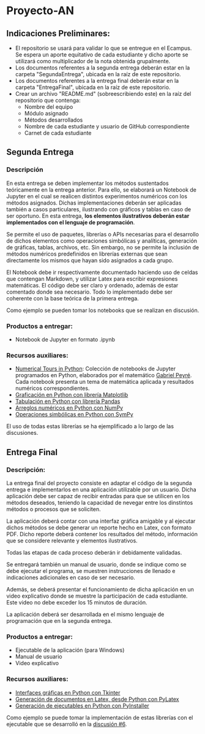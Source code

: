 # Proyecto-AN

## Indicaciones Preliminares:

- El repositorio se usará para validar lo que se entregue en el Ecampus. Se espera un aporte equitativo de cada estudiante y dicho aporte se utilizará como multiplicador de la nota obtenida grupalmente.  
- Los documentos referentes a la segunda entrega deberán estar en la carpeta "SegundaEntrega", ubicada en la raíz de este repositorio.
- Los documentos referentes a la entrega final deberán estar en la carpeta "EntregaFinal", ubicada en la raíz de este repositorio.
- Crear un archivo "README.md" (sobreescribiendo este) en la raíz del repositorio que contenga:
	- Nombre del equipo
	- Módulo asignado
	- Métodos desarrollados
	- Nombre de cada estudiante y usuario de GitHub correspondiente
	- Carnet de cada estudiante


## Segunda Entrega

### Descripción

En esta entrega se deben implementar los métodos sustentados teóricamente en la entrega anterior. Para ello, se elaborará un Notebook de Jupyter en el cual se realicen distintos experimentos numéricos con los métodos asignados. Dichas implementaciones deberán ser aplicadas también a casos particulares, ilustrando con gráficos y tablas en caso de ser oportuno. En esta entrega, **los elementos ilustrativos deberán estar implementados con el lenguaje de programación**. 

Se permite el uso de paquetes, librerías o APIs necesarias para el desarrollo de dichos elementos como operaciones simbólicas y analíticas, generación de gráficas, tablas, archivos, etc. 
Sin embargo, no se permite la inclusión de métodos numéricos predefinidos en librerías externas que sean directamente los mismos que hayan sido asignados a cada grupo. 

El Notebook debe ir respectivamente documentado haciendo uso de celdas que contengan Markdown, y utilizar Latex para escribir expresiones matemáticas. El código debe ser claro y ordenado, además de estar comentado donde sea necesario. Todo lo implementado debe ser coherente con la base teórica de la primera entrega. 

Como ejemplo se pueden tomar los notebooks que se realizan en discusión.

### Productos a entregar:

- Notebook de Jupyter en formato .ipynb

### Recursos auxiliares: 

- [Numerical Tours in Python](http://www.numerical-tours.com/python/): Colección de notebooks de Jupyter programados en Python, elaborados por el matemático [Gabriel Peyré](http://www.gpeyre.com). Cada notebook presenta un tema de matemática aplicada y resultados numéricos correspondientes.
- [Graficación en Python con librería Matplotlib](https://matplotlib.org/stable/tutorials/introductory/pyplot.html)
- [Tabulación en Python con librería Pandas](https://pandas.pydata.org/pandas-docs/dev/getting_started/tutorials.html)
- [Arreglos numéricos en Python con NumPy](https://numpy.org/doc/stable/user/quickstart.html)
- [Operaciones simbólicas en Python con SymPy](https://docs.sympy.org/latest/tutorial/index.html)

El uso de todas estas librerías se ha ejemplificado a lo largo de las discusiones.

## Entrega Final 

### Descripción:

La entrega final del proyecto consiste en adaptar el código de la segunda entrega e implementarlos en una aplicación utilizable por un usuario. Dicha aplicación debe ser capaz de recibir entradas para que se utilicen en los métodos deseados, teniendo la capacidad de nevegar entre los dinstintos métodos o procesos que se soliciten.

La aplicación deberá contar con una interfaz gráfica amigable y al ejecutar dichos métodos se debe generar un reporte hecho en Latex, con formato PDF. Dicho reporte deberá contener los resultados del método, información que se considere relevante y elementos ilustrativos. 

Todas las etapas de cada proceso deberán ir debidamente validadas. 

Se entregará también un manual de usuario, donde se indique como se debe ejecutar el programa, se muestren instrucciones de llenado e indicaciones adicionales en caso de ser necesario. 

Además, se deberá presentar el funcionamiento de dicha aplicación en un video explicativo donde se muestre la participación de cada estudiante. Este video no debe exceder los 15 minutos de duración. 

La aplicación deberá ser desarrollada en el mismo lenguaje de programación que en la segunda entrega. 

### Productos a entregar:

- Ejecutable de la aplicación (para Windows)
- Manual de usuario
- Video explicativo

### Recursos auxiliares:

- [Interfaces gráficas en Python con Tkinter](https://docs.python.org/3/library/tkinter.html)
- [Generación de documentos en Latex, desde Python con PyLatex](https://docs.python.org/3/library/tkinter.html)
- [Generación de ejecutables en Python con PyInstaller](https://docs.python.org/3/library/tkinter.html)

Como ejemplo se puede tomar la implementación de estas librerías con el ejecutable que se desarrolló en la [discusión #6](https://drive.google.com/file/d/1Gbf0WlboCOhX78b-zH19kdAABOsshz9d/view?usp=sharing).
